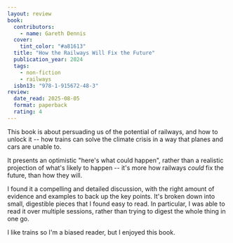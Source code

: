 ```yaml
---
layout: review
book:
  contributors:
    - name: Gareth Dennis
  cover:
    tint_color: "#a81613"
  title: "How the Railways Will Fix the Future"
  publication_year: 2024
  tags:
    - non-fiction
    - railways
  isbn13: "978-1-915672-48-3"
review:
  date_read: 2025-08-05
  format: paperback
  rating: 4
---
```

This book is about persuading us of the potential of railways, and how to unlock it -- how trains can solve the climate crisis in a way that planes and cars are unable to.

It presents an optimistic "here's what could happen", rather than a realistic projection of what's likely to happen -- it's more how railways *could* fix the future, than how they will.

I found it a compelling and detailed discussion, with the right amount of evidence and examples to back up the key points.
It's broken down into small, digestible pieces that I found easy to read.
In particular, I was able to read it over multiple sessions, rather than trying to digest the whole thing in one go.

I like trains so I'm a biased reader, but I enjoyed this book.

